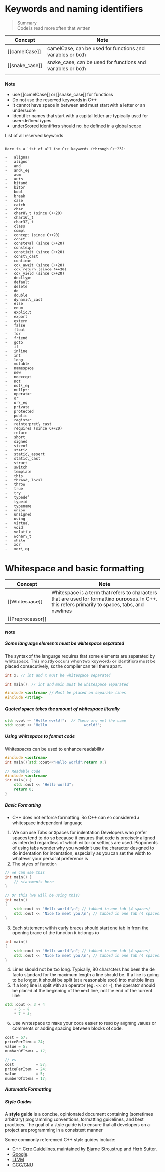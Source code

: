 # Keywords and naming identifiers

> Summary <br>
> Code is read more often that written

| Concept        | Note                                                        |
| -------------- | ----------------------------------------------------------- |
| [[camelCase]]  | camelCase, can be used for functions and variables or both  |
| [[snake_case]] | snake_case, can be used for functions and variables or both |
|                |                                                             |

#### Note

- use [[camelCase]] or [[snake_case]] for functions
- Do not use the reserved keywords in C++
- It cannot have space in between and must start with a letter or an underscore
- Identifier names that start with a capital letter are typically used for user-defined types
- underScored identifiers should not be defined in a global scope

List of all reserved keywords

```

Here is a list of all the C++ keywords (through C++23):

-   alignas
-   alignof
-   and
-   and\_eq
-   asm
-   auto
-   bitand
-   bitor
-   bool
-   break
-   case
-   catch
-   char
-   char8\_t (since C++20)
-   char16\_t
-   char32\_t
-   class
-   compl
-   concept (since C++20)
-   const
-   consteval (since C++20)
-   constexpr
-   constinit (since C++20)
-   const\_cast
-   continue
-   co\_await (since C++20)
-   co\_return (since C++20)
-   co\_yield (since C++20)
-   decltype
-   default
-   delete
-   do
-   double
-   dynamic\_cast
-   else
-   enum
-   explicit
-   export
-   extern
-   false
-   float
-   for
-   friend
-   goto
-   if
-   inline
-   int
-   long
-   mutable
-   namespace
-   new
-   noexcept
-   not
-   not\_eq
-   nullptr
-   operator
-   or
-   or\_eq
-   private
-   protected
-   public
-   register
-   reinterpret\_cast
-   requires (since C++20)
-   return
-   short
-   signed
-   sizeof
-   static
-   static\_assert
-   static\_cast
-   struct
-   switch
-   template
-   this
-   thread\_local
-   throw
-   true
-   try
-   typedef
-   typeid
-   typename
-   union
-   unsigned
-   using
-   virtual
-   void
-   volatile
-   wchar\_t
-   while
-   xor
-   xor\_eq
```

# Whitespace and basic formatting

| Concept          | Note                                                                                                                                              |
| ---------------- | ------------------------------------------------------------------------------------------------------------------------------------------------- |
| [[Whitespace]]   | Whitespace is a term that refers to characters that are used for formatting purposes. In C++, this refers primarily to spaces, tabs, and newlines |
| [[Preprocessor]] |                                                                                                                                                   |

#### Note

##### Some language elements must be whitespace separated

The syntax of the language requires that some elements are separated by whitespace. This mostly occurs when two keywords or identifiers must be placed consecutively, so the compiler can tell them apart.

```cpp
int x; // int and x must be whitespace separated

int main(); // int and main must be whitespace separated

#include <iostream> // Must be placed on separate lines
#include <string>
```

##### Quoted space takes the amount of whitespace literally

```cpp
std::cout << "Hello world!";  // These are not the same
std::cout << "Hello                 world!";
```

##### Using whitespace to format code

Whitespaces can be used to enhance readability

```cpp
#include <iostream>
int main(){std::cout<<"Hello world";return 0;}

// Readable code
#include <iostream>
int main() {
	std::cout << "Hello world";
	return 0;
}
```

##### Basic Formatting

- C++ does not enforce formatting. So C++ can eb considered a whitespace independent language

1. We can use Tabs or Spaces for indentation
   Developers who prefer spaces tend to do so because it ensures that code is precisely aligned as intended regardless of which editor or settings are used. Proponents of using tabs wonder why you wouldn’t use the character designed to do indentation for indentation, especially as you can set the width to whatever your personal preference is
2. The styles of function

```c++
// we can use this
int main() {
    // statements here
}

// Or this (we will be using this)
int main()
{
    std::cout << "Hello world!\n"; // tabbed in one tab (4 spaces)
    std::cout << "Nice to meet you.\n"; // tabbed in one tab (4 spaces)
}
```

3. Each statement within curly braces should start one tab in from the opening brace of the function it belongs to

```c++
int main()
{
    std::cout << "Hello world!\n"; // tabbed in one tab (4 spaces)
    std::cout << "Nice to meet you.\n"; // tabbed in one tab (4 spaces)
}
```

4. Lines should not be too long. Typically, 80 characters has been the de facto standard for the maximum length a line should be. If a line is going to be longer, it should be split (at a reasonable spot) into multiple lines
5. If a long line is split with an operator (eg. << or +), the operator should be placed at the beginning of the next line, not the end of the current line

```c++
std::cout << 3 + 4
    + 5 + 6
    * 7 * 8;
```

6. Use whitespace to make your code easier to read by aligning values or comments or adding spacing between blocks of code.

```c++
cost = 57;
pricePerItem = 24;
value = 5;
numberOfItems = 17;

// vs
cost          = 57;
pricePerItem  = 24;
value         = 5;
numberOfItems = 17;
```

##### Automatic Formatting

##### Style Guides

A **style guide** is a concise, opinionated document containing (sometimes arbitrary) programming conventions, formatting guidelines, and best practices. The goal of a style guide is to ensure that all developers on a project are programming in a consistent manner

Some commonly referenced C++ style guides include:

- [C++ Core Guidelines](http://isocpp.github.io/CppCoreGuidelines/CppCoreGuidelines), maintained by Bjarne Stroustrup and Herb Sutter.
- [Google](https://google.github.io/styleguide/cppguide.html).
- [LLVM](https://llvm.org/docs/CodingStandards.html)
- [GCC/GNU](https://gcc.gnu.org/codingconventions.html)
